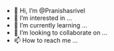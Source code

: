 - 👋 Hi, I’m @Pranishasrivel
- 👀 I’m interested in ...
- 🌱 I’m currently learning ...
- 💞️ I’m looking to collaborate on ...
- 📫 How to reach me ...

<!---
Pranishasrivel/Pranishasrivel is a ✨ special ✨ repository because its `README.md` (this file) appears on your GitHub profile.
You can click the Preview link to take a look at your changes.
--->
